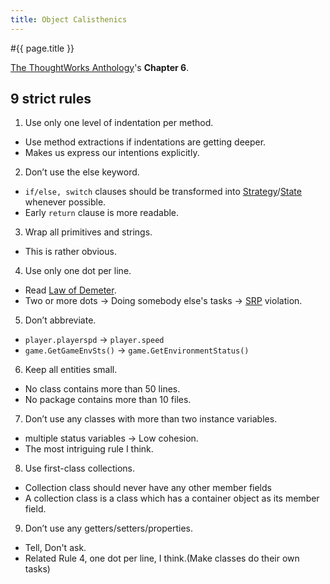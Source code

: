 ```yaml
---
title: Object Calisthenics
---
```

#{{ page.title }}

[The ThoughtWorks Anthology]'s **Chapter 6**.

## 9 strict rules
1. Use only one level of indentation per method.  
  * Use method extractions if indentations are getting deeper.
  * Makes us express our intentions explicitly.
2. Don’t use the else keyword.
  * `if/else, switch` clauses should be transformed into
    [Strategy]/[State] whenever possible.
  * Early `return` clause is more readable.

3. Wrap all primitives and strings.
  * This is rather obvious.

4. Use only one dot per line.
  * Read [Law of Demeter].
  * Two or more dots -> Doing somebody else's tasks -> [SRP] violation.

5. Don’t abbreviate.
  * `player.playerspd` -> `player.speed`
  * `game.GetGameEnvSts()` -> `game.GetEnvironmentStatus()`

6. Keep all entities small.
  * No class contains more than 50 lines.
  * No package contains more than 10 files.

7. Don’t use any classes with more than two instance variables.
  * multiple status variables -> Low cohesion.
  * The most intriguing rule I think.

8. Use first-class collections.
  * Collection class should never have any other member fields
  * A collection class is a class which has a container object as its member field.

9. Don’t use any getters/setters/properties.
  * Tell, Don't ask.
  * Related Rule 4, one dot per line, I think.(Make classes do their own tasks)

[The ThoughtWorks Anthology]: https://pragprog.com/book/twa/thoughtworks-anthology
[Strategy]: https://en.wikipedia.org/wiki/Strategy_pattern
[State]: https://en.wikipedia.org/wiki/State_pattern
[Law of Demeter]: https://en.wikipedia.org/wiki/Law_of_Demeter
[SRP]: https://en.wikipedia.org/wiki/Single_responsibility_principle
